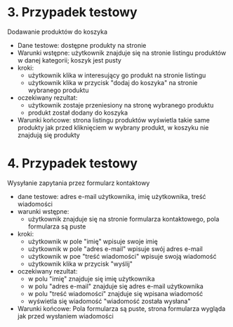 # 3. Przypadek testowy

Dodawanie produktów do koszyka

- Dane testowe: dostępne produkty na stronie
- Warunki wstępne: użytkownik znajduje się na stronie listingu produktów w danej kategorii; koszyk jest pusty
- kroki:
  - użytkownik klika w interesujący go produkt na stronie listingu
  - użytkownik klika w przycisk "dodaj do koszyka" na stronie wybranego produktu
- oczekiwany rezultat:
  - użytkownik zostaje przeniesiony na stronę wybranego produktu
  - produkt został dodany do koszyka
- Warunki końcowe: strona listingu produktów wyświetla takie same produkty jak przed kliknięciem w wybrany produkt, w koszyku nie znajdują się produkty

# 4. Przypadek testowy

Wysyłanie zapytania przez formularz kontaktowy

- dane testowe: adres e-mail użytkownika, imię użytkownika, treść wiadomości
- warunki wstępne:
  - użytkownik znajduje się na stronie formularza kontaktowego, pola formularza są puste
- kroki:
  - użytkownik w pole "imię" wpisuje swoje imię
  - użytkownik w pole "adres e-mail" wpisuje swój adres e-mail
  - użytkownik w poe "treść wiadomości" wpisuje swoją wiadomość
  - użytkownik klika w przycisk "wyślij"
- oczekiwany rezultat:
  - w polu "imię" znajduje się imię użytkownika
  - w polu "adres e-mail" znajduje się adres e-mail użytkownika
  - w polu "treść wiadomości" znajduje się wpisana wiadomość
  - wyświetla się wiadomość "wiadomość została wysłana"
- Warunki końcowe: Pola formularza są puste, strona formularza wygląda jak przed wysłaniem wiadomości
